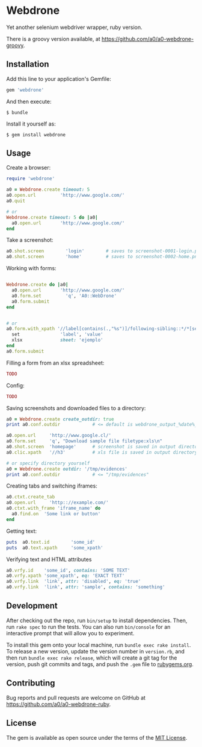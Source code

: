 # Webdrone

Yet another selenium webdriver wrapper, ruby version.

There is a groovy version available, at https://github.com/a0/a0-webdrone-groovy.

## Installation

Add this line to your application's Gemfile:

```ruby
gem 'webdrone'
```

And then execute:

    $ bundle

Install it yourself as:

    $ gem install webdrone

## Usage

Create a browser:

```ruby
require 'webdrone'

a0 = Webdrone.create timeout: 5
a0.open.url         'http://www.google.com/'
a0.quit

# or
Webdrone.create timeout: 5 do |a0|
  a0.open.url       'http://www.google.com/'
end
```

Take a screenshot:

```ruby
a0.shot.screen        'login'        # saves to screenshot-0001-login.png
a0.shot.screen        'home'         # saves to screenshot-0002-home.png
```

Working with forms:

```ruby

Webdrone.create do |a0|
  a0.open.url       'http://www.google.com/'
  a0.form.set         'q', 'A0::WebDrone'
  a0.form.submit
end


# or
a0.form.with_xpath '//label[contains(.,"%s")]/following-sibling::*/*[self::input | self::textarea | self::select]' do
  set               'label', 'value'
  xlsx              sheet: 'ejemplo'
end
a0.form.submit
```

Filling a form from an xlsx spreadsheet:
```ruby
TODO
```



Config:

```ruby
TODO
```

Saving screenshots and downloaded files to a directory:

```ruby
a0 = Webdrone.create create_outdir: true
print a0.conf.outdir            # <= default is webdrone_output_%date%_%time%

a0.open.url     'http://www.google.cl/'
a0.form.set     'q', "Download sample file filetype:xls\n"
a0.shot.screen  'homepage'      # screenshot is saved in output directory
a0.clic.xpath   '//h3'          # xls file is saved in output directory

# or specify directory yourself
a0 = Webdrone.create outdir: '/tmp/evidences'
print a0.conf.outdir            # <= "/tmp/evidences"
```



Creating tabs and switching iframes:

```ruby
a0.ctxt.create_tab
a0.open.url     'http:://example.com/'
a0.ctxt.with_frame 'iframe_name' do 
  a0.find.on  'Some link or button'
end
```

Getting text:

```ruby
puts  a0.text.id        'some_id'
puts  a0.text.xpath     'some_xpath'
```

Verifying text and HTML attributes

```ruby
a0.vrfy.id    'some_id', contains: 'SOME TEXT'
a0.vrfy.xpath 'some_xpath', eq: 'EXACT TEXT'
a0.vrfy.link  'link', attr: 'disabled', eq: 'true'
a0.vrfy.link  'link', attr: 'sample', contains: 'something'
```



## Development

After checking out the repo, run `bin/setup` to install dependencies. Then, run `rake spec` to run the tests. You can also run `bin/console` for an interactive prompt that will allow you to experiment.

To install this gem onto your local machine, run `bundle exec rake install`. To release a new version, update the version number in `version.rb`, and then run `bundle exec rake release`, which will create a git tag for the version, push git commits and tags, and push the `.gem` file to [rubygems.org](https://rubygems.org).

## Contributing

Bug reports and pull requests are welcome on GitHub at https://github.com/a0/a0-webdrone-ruby.


## License

The gem is available as open source under the terms of the [MIT License](http://opensource.org/licenses/MIT).

